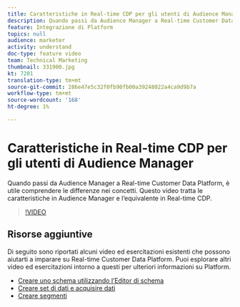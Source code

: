 ```yaml
---
title: Caratteristiche in Real-time CDP per gli utenti di Audience Manager
description: Quando passi da Audience Manager a Real-time Customer Data Platform, è utile comprendere le differenze nei concetti. Questo video tratta le caratteristiche in Audience Manager e l’equivalente in Real-time CDP.
feature: Integrazione di Platform
topics: null
audience: marketer
activity: understand
doc-type: feature video
team: Technical Marketing
thumbnail: 331900.jpg
kt: 7201
translation-type: tm+mt
source-git-commit: 286e47e5c32f0fb90fb00a39248022a4ca9d9b7a
workflow-type: tm+mt
source-wordcount: '168'
ht-degree: 1%

---
```



# Caratteristiche in Real-time CDP per gli utenti di Audience Manager

Quando passi da Audience Manager a Real-time Customer Data Platform, è utile comprendere le differenze nei concetti. Questo video tratta le caratteristiche in Audience Manager e l’equivalente in Real-time CDP.

>[!VIDEO](https://video.tv.adobe.com/v/331900/?quality=12&learn=on)

## Risorse aggiuntive

Di seguito sono riportati alcuni video ed esercitazioni esistenti che possono aiutarti a imparare su Real-time Customer Data Platform. Puoi esplorare altri video ed esercitazioni intorno a questi per ulteriori informazioni su Platform.

* [Creare uno schema utilizzando l’Editor di schema](https://experienceleague.adobe.com/docs/experience-platform/xdm/tutorials/create-schema-ui.html?lang=en#getting-started)
* [Creare set di dati e acquisire dati](https://experienceleague.adobe.com/docs/platform-learn/tutorials/data-ingestion/create-datasets-and-ingest-data.html?lang=en#data-ingestion)
* [Creare segmenti](https://experienceleague.adobe.com/docs/platform-learn/tutorials/segments/create-segments.html?lang=en#segments)
